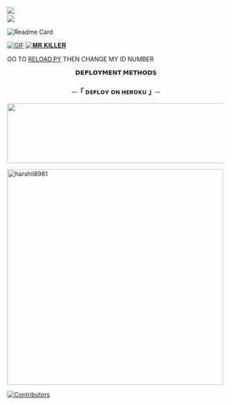 <img src="https://user-images.githubusercontent.com/73097560/115834477-dbab4500-a447-11eb-908a-139a6edaec5c.gif"> 
<img src="https://camo.githubusercontent.com/82291b0fe831bfc6781e07fc5090cbd0a8b912bb8b8d4fec0696c881834f81ac/68747470733a2f2f70726f626f742e6d656469612f394575424971676170492e676966" width="800" height="3">
<img src="https://user-images.githubusercontent.com/73097560/115834477-dbab4500-a447-11eb-908a-139a6edaec5c.gif">

![Readme Card](https://github-readme-stats.vercel.app/api/pin/?username=harshil8981&repo=KILLER-MUSIC&theme=flag-india)

[![GIF](https://github.com/harshil8981/KILLER-MUSIC/blob/main/DAXXTEAM.gif)](https://github.com/harshil8981)
   [![𝐌𝐑.𝐊𝐈𝐋𝐋𝐄𝐑](https://github-stats-alpha.vercel.app/api?username=harshil8981 "MRKILLER")](https://github-stats-alpha.vercel.app/api?username=harshil8981 "MRKILLER")





GO TO [RELOAD.PY](https://github.com/harshil8981/KILLER-MUSIC/blob/Master/DAXXMUSIC/plugins/tools/reload.py) THEN CHANGE MY ID NUMBER 

<p align="center">
<b>𝗗𝗘𝗣𝗟𝗢𝗬𝗠𝗘𝗡𝗧 𝗠𝗘𝗧𝗛𝗢𝗗𝗦</b>
</p>

<h3 align="center">
    ─「 ᴅᴇᴩʟᴏʏ ᴏɴ ʜᴇʀᴏᴋᴜ 」─
</h3>

<p align="center"><a href="https://dashboard.heroku.com/new?template=https://github.com/tutorialwindoxIk/Prince"> <img src="https://img.shields.io/badge/Deploy%20On%20Heroku-green?style=for-the-badge&logo=heroku" width="520" height="138.45"/></a></p>

<p><img width="500" align="center" src="https://github-readme-stats.vercel.app/api/top-langs?username=harshil8981&show_icons=true&locale=en&layout=compact" alt="harshil8981" /></p>

[![Contributors](https://contrib.rocks/image?repo=harshil8981/KILLER-MUSIC)](https://github.com/harshil8981/KILLER-MUSIC/graphs/contributors)


